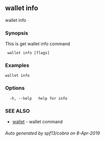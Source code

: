 ##  wallet info

wallet info

### Synopsis

This is get wallet info command

```
 wallet info [flags]
```

### Examples

```
wallet info
```

### Options

```
  -h, --help   help for info
```

### SEE ALSO

* [ wallet](_wallet.md)	 - wallet command

###### Auto generated by spf13/cobra on 8-Apr-2019

